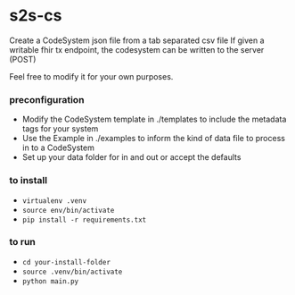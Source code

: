 # s2s-cs
Create a CodeSystem json file from a tab separated csv file 
If given a writable fhir tx endpoint, the codesystem can be written to the server (POST)

Feel free to modify it for your own purposes.
### preconfiguration
   * Modify the CodeSystem template in ./templates to include the metadata tags for your system
   * Use the Example in ./examples to inform the kind of data file to process in to a CodeSystem
   * Set up your data folder for in and out or accept the defaults

### to install 
   * `virtualenv .venv`
   * `source env/bin/activate`
   * `pip install -r requirements.txt`

### to run 
   * `cd your-install-folder`
   * `source .venv/bin/activate`
   * `python main.py`